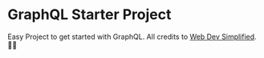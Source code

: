 # GraphQL Starter Project
Easy Project to get started with GraphQL. All credits to [Web Dev Simplified](https://github.com/WebDevSimplified).🙏🏼

